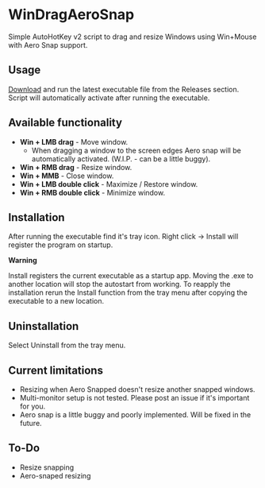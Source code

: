 # WinDragAeroSnap
Simple AutoHotKey v2 script to drag and resize Windows using Win+Mouse with Aero Snap support.

## Usage
[Download](https://github.com/MinikPLayer/WinDrag/releases/latest) and run the latest executable file from the Releases section.
Script will automatically activate after running the executable.

## Available functionality
* **Win + LMB drag** - Move window.
  - When dragging a window to the screen edges Aero snap will be automatically activated. (W.I.P. - can be a little buggy).
* **Win + RMB drag** - Resize window.
* **Win + MMB** - Close window.
* **Win + LMB double click** - Maximize / Restore window.
* **Win + RMB double click** - Minimize window.

## Installation
After running the executable find it's tray icon. Right click -> Install will register the program on startup. 

**Warning** 

Install registers the current executable as a startup app. Moving the .exe to another location will stop the autostart from working. To reapply the installation rerun the Install function from the tray menu after copying the executable to a new location.


## Uninstallation
Select Uninstall from the tray menu.


## Current limitations
* Resizing when Aero Snapped doesn't resize another snapped windows.
* Multi-monitor setup is not tested. Please post an issue if it's important for you.
* Aero snap is a little buggy and poorly implemented. Will be fixed in the future.

## To-Do
* Resize snapping
* Aero-snaped resizing
